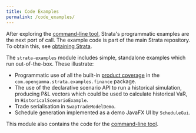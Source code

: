 ```yaml
---
title: Code Examples
permalink: /code_examples/
---
```


After exploring the [command-line tool]({{site.baseurl}}/command_line_tool), Strata's programmatic examples are the next port of call. The example code is part of the main Strata repository. To obtain this, see [obtaining Strata]({{site.baseurl}}/obtaining_strata).

The `strata-examples` module includes simple, standalone examples which run out-of-the-box. These illustrate:

* Programmatic use of all the built-in [product coverage]({{site.baseurl}}/product_coverage) in the `com.opengamma.strata.examples.finance` package.
* The use of the declarative scenario API to run a historical simulation, producing P&L vectors which could be used to calculate historical VaR, in `HistoricalScenarioExample`.
* Trade serialisation in `SwapTradeModelDemo`.
* Schedule generation implemented as a demo JavaFX UI by `ScheduleGui`.

This module also contains the code for the [command-line tool]({{site.baseurl}}/command_line_tool).
